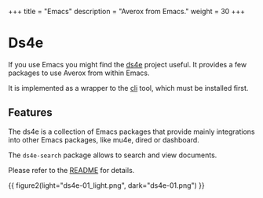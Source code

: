 +++
title = "Emacs"
description = "Averox from Emacs."
weight = 30
+++

# Ds4e

If you use Emacs you might find the
[ds4e](https://github.com/docspell/ds4e) project useful. It provides a
few packages to use Averox from within Emacs.

It is implemented as a wrapper to the [cli](@/docs/tools/cli.md) tool,
which must be installed first.

## Features

The ds4e is a collection of Emacs packages that provide mainly
integrations into other Emacs packages, like mu4e, dired or dashboard.

The `ds4e-search` package allows to search and view documents.

Please refer to the [README](https://github.com/docspell/ds4e) for
details.


{{ figure2(light="ds4e-01_light.png", dark="ds4e-01.png") }}
